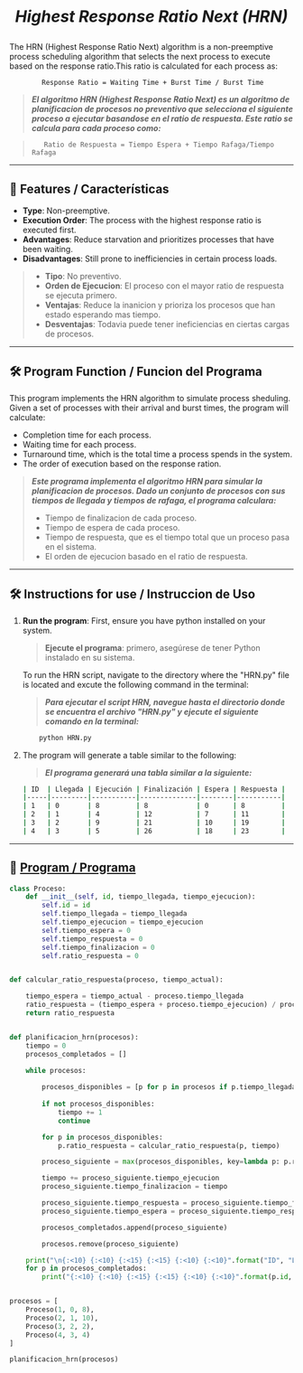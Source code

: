 <h1 align="center">

_Highest Response Ratio Next (HRN)_

</h1>


The HRN (Highest Response Ratio Next) algorithm is a non-preemptive process scheduling algorithm that selects the next process to execute based on the response ratio.This ratio is calculated for each process as:

            Response Ratio = Waiting Time + Burst Time / Burst Time

>***El algoritmo HRN (Highest Response Ratio Next) es un algoritmo de planificacion de procesos no preventivo que selecciona el siguiente proceso a ejecutar basandose en el ratio de respuesta. Este ratio se calcula para cada proceso como:***

>        Ratio de Respuesta = Tiempo Espera + Tiempo Rafaga/Tiempo Rafaga     

---

## 🌟 Features / Características
- **Type**: Non-preemptive.
- **Execution Order**: The process with the highest response ratio is executed first.
- **Advantages**: Reduce starvation and prioritizes processes that have been waiting.
- **Disadvantages**: Still prone to inefficiencies in certain process loads.

>- **Tipo**: No preventivo.
>- **Orden de Ejecucion**: El proceso con el mayor ratio de respuesta se ejecuta primero.
>- **Ventajas**: Reduce la inanicion y prioriza los procesos que han estado esperando mas tiempo.
>- **Desventajas**: Todavia puede tener ineficiencias en ciertas cargas de procesos.

---


## 🛠️ Program Function / Funcion del Programa
This program implements the HRN algorithm to simulate process sheduling. Given a set of processes with their arrival and burst times, the program will calculate:

- Completion time for each process.
- Waiting time for each process.
- Turnaround time, which is the total time a process spends in the system.
- The order of execution based on the response ration.

>***Este programa implementa el algoritmo HRN para simular la planificacion de procesos. Dado un conjunto de procesos con sus tiempos de llegada y tiempos de rafaga, el programa calculara:***
>- Tiempo de finalizacion de cada proceso.
>- Tiempo de espera de cada proceso.
>- Tiempo de respuesta, que es el tiempo total que un proceso pasa en el sistema.
>- El orden de ejecucion basado en el ratio de respuesta.

---

## 🛠️ Instructions for use / Instruccion de Uso

1. **Run the program**: First, ensure you have python installed on your system.
    >**Ejecute el programa**: primero, asegúrese de tener Python instalado en su sistema.    
    
    To run the HRN script, navigate to the directory where the "HRN.py" file is located and excute the following command in the terminal:
    >***Para ejecutar el script HRN, navegue hasta el directorio donde se encuentra el archivo "HRN.py" y ejecute el siguiente comando en la terminal:***

    ```bash
        python HRN.py
    ```
2. The program will generate a table similar to the following:
    >***El programa generará una tabla similar a la siguiente:***

    ```bash
    | ID  | Llegada | Ejecución | Finalización | Espera | Respuesta |
    |-----|---------|-----------|--------------|--------|-----------|
    | 1   | 0       | 8         | 8            | 0      | 8         |
    | 2   | 1       | 4         | 12           | 7      | 11        |
    | 3   | 2       | 9         | 21           | 10     | 19        |
    | 4   | 3       | 5         | 26           | 18     | 23        |
    ```

---

## 🧩 [Program / Programa](/HRN/HRN.py)

```python
class Proceso:
    def __init__(self, id, tiempo_llegada, tiempo_ejecucion):
        self.id = id                        
        self.tiempo_llegada = tiempo_llegada  
        self.tiempo_ejecucion = tiempo_ejecucion  
        self.tiempo_espera = 0              
        self.tiempo_respuesta = 0           
        self.tiempo_finalizacion = 0        
        self.ratio_respuesta = 0            


def calcular_ratio_respuesta(proceso, tiempo_actual):

    tiempo_espera = tiempo_actual - proceso.tiempo_llegada
    ratio_respuesta = (tiempo_espera + proceso.tiempo_ejecucion) / proceso.tiempo_ejecucion
    return ratio_respuesta


def planificacion_hrn(procesos):
    tiempo = 0  
    procesos_completados = []  

    while procesos:
     
        procesos_disponibles = [p for p in procesos if p.tiempo_llegada <= tiempo]
        
        if not procesos_disponibles:
            tiempo += 1
            continue

        for p in procesos_disponibles:
            p.ratio_respuesta = calcular_ratio_respuesta(p, tiempo)

        proceso_siguiente = max(procesos_disponibles, key=lambda p: p.ratio_respuesta)

        tiempo += proceso_siguiente.tiempo_ejecucion
        proceso_siguiente.tiempo_finalizacion = tiempo

        proceso_siguiente.tiempo_respuesta = proceso_siguiente.tiempo_finalizacion - proceso_siguiente.tiempo_llegada
        proceso_siguiente.tiempo_espera = proceso_siguiente.tiempo_respuesta - proceso_siguiente.tiempo_ejecucion

        procesos_completados.append(proceso_siguiente)

        procesos.remove(proceso_siguiente)

    print("\n{:<10} {:<10} {:<15} {:<15} {:<10} {:<10}".format("ID", "Llegada", "Ejecución", "Finalización", "Espera", "Respuesta"))
    for p in procesos_completados:
        print("{:<10} {:<10} {:<15} {:<15} {:<10} {:<10}".format(p.id, p.tiempo_llegada, p.tiempo_ejecucion, p.tiempo_finalizacion, p.tiempo_espera, p.tiempo_respuesta))


procesos = [
    Proceso(1, 0, 8), 
    Proceso(2, 1, 10),  
    Proceso(3, 2, 2),  
    Proceso(4, 3, 4)   
]

planificacion_hrn(procesos)
```
